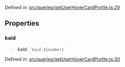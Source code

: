 Defined in: [src/queries/getUserHoverCardProfile.ts:29](https://github.com/bhavjitChauhan/khan-api/blob/67d30ab4498111952301bcaddbef9a132bf75105/src/queries/getUserHoverCardProfile.ts#L29)

## Properties

### kaid

> **kaid**: `` `kaid_${number}` ``

Defined in: [src/queries/getUserHoverCardProfile.ts:30](https://github.com/bhavjitChauhan/khan-api/blob/67d30ab4498111952301bcaddbef9a132bf75105/src/queries/getUserHoverCardProfile.ts#L30)
